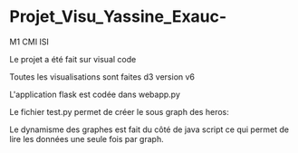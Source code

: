 # Projet_Visu_Yassine_Exauc-
M1 CMI ISI

Le projet a été fait sur visual code

Toutes les visualisations sont faites d3 version v6

L'application flask est codée dans webapp.py



Le fichier test.py permet de créer le sous graph des heros:




Le dynamisme des graphes est fait du côté de java script ce qui permet de lire les données une seule fois par graph.




